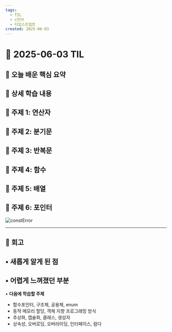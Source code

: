 ```yaml
---
tags:
  - TIL
  - c언어
  - 타입스트립트
created: 2025-06-03
---
```

# 📘 2025-06-03 TIL

## 📌 오늘 배운 핵심 요약




## 🧠 상세 학습 내용

## 📍 주제 1: 연산자




## 📍 주제 2: 분기문




## 📍 주제 3: 반복문


## 📍 주제 4: 함수



## 📍 주제 5: 배열



## 📍 주제 6: 포인터



![constError](https://seonohblog.netlify.app/assets/constError.png)



---


## 💭 회고
• **새롭게 알게 된 점**
- 

• **어렵게 느껴졌던 부분**
- 


• **다음에 학습할 주제**
- 함수포인터, 구조체, 공용체, enum
- 동적 메모리 할당, 객체 지향 프로그래밍 방식
- 추상화, 캡슐화, 클래스, 생성자
- 상속성, 오버로딩, 오버라이딩, 인터페이스, 람다